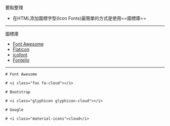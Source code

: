 要點整理
- 在HTML添加圖標字型(Icon Fonts)最簡單的方式是使用==圖標庫==

---

圖標庫
- [Font Awesome](https://fontawesome.com/)
- [Flaticon](https://www.flaticon.com/)
- [icofont](https://www.iconfont.cn/)
- [Fontello](https://fontello.com/)

---

```
# Font Awesome

# <i class="fas fa-cloud"></i>
```

```
# Bootstrap

# <i class="glyphicon glyphicon-cloud"></i>
```

```
# Google

# <i class="material-icons">cloud</i>
```